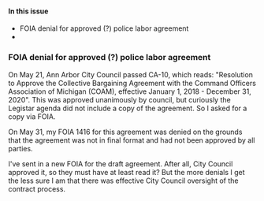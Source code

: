 #### In this issue

* FOIA denial for approved (?) police labor agreement
* 

### FOIA denial for approved (?) police labor agreement

On May 21, Ann Arbor City Council passed CA-10, which reads: 
"Resolution to Approve the Collective Bargaining Agreement 
with the Command Officers Association of Michigan (COAM), 
effective January 1, 2018 - December 31, 2020". This was
approved unanimously by council, but curiously the Legistar
agenda did not include a copy of the agreement. So I asked
for a copy via FOIA.

On May 31, my FOIA 1416 for this agreement was denied on the
grounds that the agreement was not in final format and had
not been approved by all parties.

I've sent in a new FOIA for the draft agreement. After all,
City Council approved it, so they must have at least read it? But
the more denials I get the less sure I am that there was
effective City Council oversight of the contract process.
